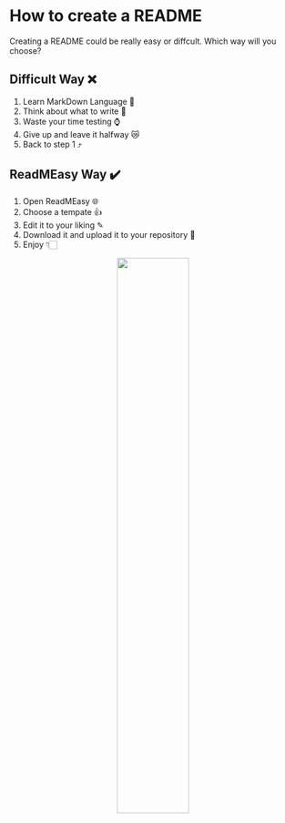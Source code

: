 # How to create a README

Creating a README could be really easy or diffcult. Which way will you choose?

## Difficult Way ❌

1.  Learn MarkDown Language 📖
2.  Think about what to write 💭
3.  Waste your time testing ⌚
4.  Give up and leave it halfway 😿
5.  Back to step 1 ⤴︎

## ReadMEasy Way ✔️

1.  Open ReadMEasy 🌐
2.  Choose a tempate 👍
3.  Edit it to your liking ✎
4.  Download it and upload it to your repository 📂
5.  Enjoy 👇🏻

<div align="center">
<img src="https://firebasestorage.googleapis.com/v0/b/readmeasy.appspot.com/o/images%2F5eeea355389655.59822ff824b72.gif?alt=media&token=e5261eed-6ea7-49f1-a64f-c4dccd78f691" style="width: 50%;" />
</div>

